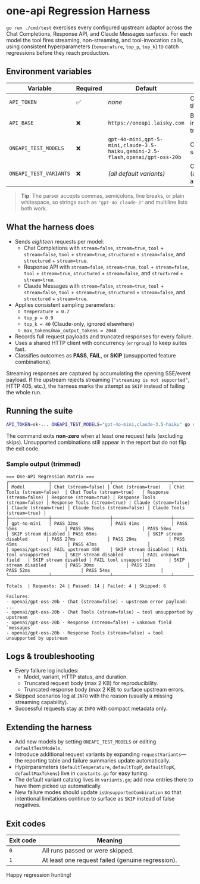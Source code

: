 # one-api Regression Harness

`go run ./cmd/test` exercises every configured upstream adaptor across the Chat Completions, Response API, and Claude Messages surfaces. For each model the tool fires streaming, non-streaming, and tool-invocation calls, using consistent hyperparameters (`temperature`, `top_p`, `top_k`) to catch regressions before they reach production.

## Environment variables

| Variable               | Required | Default                                                                       | Description                                                                |
| ---------------------- | -------- | ----------------------------------------------------------------------------- | -------------------------------------------------------------------------- |
| `API_TOKEN`            | ✅       | _none_                                                                        | One-API token with access to the models under test.                        |
| `API_BASE`             | ❌       | `https://oneapi.laisky.com`                                                   | Base URL for the relay instance. Trailing slash is trimmed automatically.  |
| `ONEAPI_TEST_MODELS`   | ❌       | `gpt-4o-mini,gpt-5-mini,claude-3.5-haiku,gemini-2.5-flash,openai/gpt-oss-20b` | Comma/semicolon/whitespace separated model list.                           |
| `ONEAPI_TEST_VARIANTS` | ❌       | _(all default variants)_                                                      | Optional subset selector (accepts keys, headers, aliases, or type groups). |

> **Tip**: The parser accepts commas, semicolons, line breaks, or plain whitespace, so strings such as `"gpt-4o claude-3"` and multiline lists both work.

## What the harness does

- Sends _eighteen_ requests per model:
  - Chat Completions with `stream=false`, `stream=true`, `tool` + `stream=false`, `tool` + `stream=true`, `structured` + `stream=false`, and `structured` + `stream=true`.
  - Response API with `stream=false`, `stream=true`, `tool` + `stream=false`, `tool` + `stream=true`, `structured` + `stream=false`, and `structured` + `stream=true`.
  - Claude Messages with `stream=false`, `stream=true`, `tool` + `stream=false`, `tool` + `stream=true`, `structured` + `stream=false`, and `structured` + `stream=true`.
- Applies consistent sampling parameters:
  - `temperature = 0.7`
  - `top_p = 0.9`
  - `top_k = 40` (Claude-only, ignored elsewhere)
  - `max_tokens`/`max_output_tokens = 2048`
- Records full request payloads and truncated responses for every failure.
- Uses a shared HTTP client with concurrency (`errgroup`) to keep suites fast.
- Classifies outcomes as **PASS**, **FAIL**, or **SKIP** (unsupported feature combinations).

Streaming responses are captured by accumulating the opening SSE/event payload. If the upstream rejects streaming (`"streaming is not supported"`, HTTP 405, etc.), the harness marks the attempt as `SKIP` instead of failing the whole run.

## Running the suite

```bash
API_TOKEN=sk-... ONEAPI_TEST_MODELS="gpt-4o-mini,claude-3.5-haiku" go run ./cmd/test
```

The command exits **non-zero** when at least one request fails (excluding skips). Unsupported combinations still appear in the report but do not flip the exit code.

### Sample output (trimmed)

```text
=== One-API Regression Matrix ===
┌───────────────┬──────────────────────┬──────────────────────┬────────────────────────────┬────────────────────────────┬──────────────────────┬──────────────────────┬────────────────────────────┬────────────────────────────┬──────────────────────┬──────────────────────┬────────────────────────────┬────────────────────────────┐
│ Model         │ Chat (stream=false) │ Chat (stream=true)   │ Chat Tools (stream=false)  │ Chat Tools (stream=true)   │ Response (stream=false) │ Response (stream=true) │ Response Tools (stream=false) │ Response Tools (stream=true) │ Claude (stream=false) │ Claude (stream=true) │ Claude Tools (stream=false) │ Claude Tools (stream=true) │
├───────────────┼──────────────────────┼──────────────────────┼────────────────────────────┼────────────────────────────┼──────────────────────┼──────────────────────┼────────────────────────────┼────────────────────────────┼──────────────────────┼──────────────────────┼────────────────────────────┼────────────────────────────┤
│ gpt-4o-mini   │ PASS 32ms            │ PASS 41ms            │ PASS 55ms                  │ PASS 59ms                  │ PASS 58ms            │ SKIP stream disabled │ PASS 65ms                   │ SKIP stream disabled       │ PASS 27ms            │ PASS 29ms            │ PASS 45ms                   │ PASS 47ms                   │
│ openai/gpt-oss│ FAIL upstream 400    │ SKIP stream disabled │ FAIL tool unsupported      │ SKIP stream disabled       │ FAIL unknown field   │ SKIP stream disabled │ FAIL tool unsupported       │ SKIP stream disabled       │ PASS 30ms            │ PASS 31ms            │ PASS 52ms                   │ PASS 54ms                   │
└───────────────┴──────────────────────┴──────────────────────┴────────────────────────────┴────────────────────────────┴──────────────────────┴──────────────────────┴────────────────────────────┴────────────────────────────┴──────────────────────┴──────────────────────┴────────────────────────────┴────────────────────────────┘

Totals  | Requests: 24 | Passed: 14 | Failed: 4 | Skipped: 6

Failures:
- openai/gpt-oss-20b · Chat (stream=false) → upstream error payload: ...
- openai/gpt-oss-20b · Chat Tools (stream=false) → tool unsupported by upstream
- openai/gpt-oss-20b · Response (stream=false) → unknown field `messages`
- openai/gpt-oss-20b · Response Tools (stream=false) → tool unsupported by upstream

```

## Logs & troubleshooting

- Every failure log includes:
  - Model, variant, HTTP status, and duration.
  - Truncated request body (max 2 KB) for reproducibility.
  - Truncated response body (max 2 KB) to surface upstream errors.
- Skipped scenarios log at `INFO` with the reason (usually a missing streaming capability).
- Successful requests stay at `INFO` with compact metadata only.

## Extending the harness

- Add new models by setting `ONEAPI_TEST_MODELS` or editing `defaultTestModels`.
- Introduce additional request variants by expanding `requestVariants`—the reporting table and failure summaries update automatically.
- Hyperparameters (`defaultTemperature`, `defaultTopP`, `defaultTopK`, `defaultMaxTokens`) live in `constants.go` for easy tuning.
- The default variant catalog lives in `variants.go`; add new entries there to have them picked up automatically.
- New failure modes should update `isUnsupportedCombination` so that intentional limitations continue to surface as `SKIP` instead of false negatives.

## Exit codes

| Exit code | Meaning                                           |
| --------- | ------------------------------------------------- |
| `0`       | All runs passed or were skipped.                  |
| `1`       | At least one request failed (genuine regression). |

Happy regression hunting!
